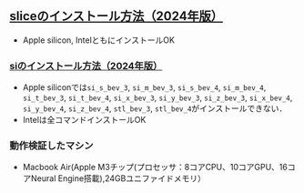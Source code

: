 ## [sliceのインストール方法（2024年版）](https://github.com/xrm-bl/slice/blob/main/slice-install-mac.md)
- Apple silicon, IntelともにインストールOK

### [siのインストール方法（2024年版）](https://github.com/xrm-bl/slice/blob/main/si-install-mac.md)
- Apple siliconでは`si_s_bev_3`, `si_m_bev_3`, `si_s_bev_4`, `si_m_bev_4`, `si_t_bev_3`, `si_t_bev_4`, `si_x_bev_3`, `si_y_bev_3`, `si_z_bev_3`, `si_x_bev_4`, `si_y_bev_4`, `si_z_bev_4`, `stl_bev_3`, `stl_bev_4`がインストールできない．
- Intelは全コマンドインストールOK

### 動作検証したマシン
- Macbook Air(Apple M3チップ(プロセッサ：8コアCPU、10コアGPU、16コアNeural Engine搭載),24GBユニファイドメモリ）
